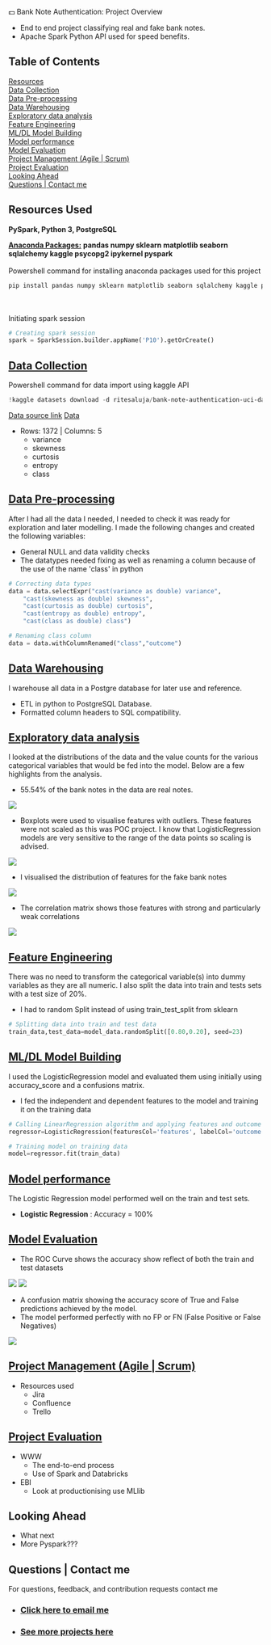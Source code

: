 💵 Bank Note Authentication: Project Overview
* End to end project classifying real and fake bank notes.
* Apache Spark Python API used for speed benefits. 

## Table of Contents 
[Resources](#resources)<br>
[Data Collection](#DataCollection)<br>
[Data Pre-processing](#DataPre-processing)<br>
[Data Warehousing](#DataWarehousing)<br>
[Exploratory data analysis](#EDA)<br>
[Feature Engineering](#FeatEng)<br>
[ML/DL Model Building](#ModelBuild)<br>
[Model performance](#ModelPerf)<br>
[Model Evaluation](#ModelEval)<br>
[Project Management (Agile | Scrum)](#Prjmanage)<br>
[Project Evaluation](#PrjEval)<br>
[Looking Ahead](#Lookahead)<br>
[Questions | Contact me ](#Lookahead)<br>

<a name="Resources"></a>  

## Resources Used
**PySpark, Python 3, PostgreSQL** 

[**Anaconda Packages:**](requirements.txt) **pandas numpy sklearn matplotlib seaborn sqlalchemy kaggle psycopg2 ipykernel pyspark** <br><br>
Powershell command for installing anaconda packages used for this project  
```powershell
pip install pandas numpy sklearn matplotlib seaborn sqlalchemy kaggle psycopg2 ipykernel pyspark 
```
<br><br>
Initiating spark session 
```python
# Creating spark session 
spark = SparkSession.builder.appName('P10').getOrCreate()
```

<a name="DataCollection"></a>  

## [Data Collection](Code/P10_Code.ipynb)
Powershell command for data import using kaggle API <br>
```powershell
!kaggle datasets download -d ritesaluja/bank-note-authentication-uci-data -p ..\Data --unzip 
```
[Data source link](https://www.kaggle.com/ritesaluja/bank-note-authentication-uci-data)
[Data](Data/BankNote_Authentication.csv)
*  Rows: 1372 | Columns: 5
    *   variance                   
    *   skewness                      
    *   curtosis                 
    *   entropy                 
    *   class                      
                    

<a name="DataPre-processing"></a>  

## [Data Pre-processing](Code/P10_Code.ipynb)
After I had all the data I needed, I needed to check it was ready for exploration and later modelling. I made the following changes and created the following variables:   
*   General NULL and data validity checks  
*   The datatypes needed fixing as well as renaming a column because of the use of the name 'class' in python 
```python
# Correcting data types 
data = data.selectExpr("cast(variance as double) variance",
    "cast(skewness as double) skewness",
    "cast(curtosis as double) curtosis",
    "cast(entropy as double) entropy",
    "cast(class as double) class")

# Renaming class column 
data = data.withColumnRenamed("class","outcome")
```

<a name="DataWarehousing"></a>

## [Data Warehousing](Code/P7_Code.ipynb)
I warehouse all data in a Postgre database for later use and reference.

*   ETL in python to PostgreSQL Database.
*   Formatted column headers to SQL compatibility.  

<a name="EDA"></a>  

## [Exploratory data analysis](Code/P7_Code.ipynb) 
I looked at the distributions of the data and the value counts for the various categorical variables that would be fed into the model. Below are a few highlights from the analysis.
*   55.54% of the bank notes in the data are real notes.

<img src="images/banknote_barchart_distrib.png" />

*   Boxplots were used to visualise features with outliers. These features were not scaled as this was POC project. I know that LogisticRegression models are very sensitive to the range of the data points so scaling is advised. 
<img src="images/boxplots.png" />

*   I visualised the distribution of features for the fake bank notes 
<img src="images/histogramdistribution.png" />

*   The correlation matrix shows those features with strong and particularly weak correlations 
<img src="images/images/data_correlation.png" />


<a name="FeatEng"></a>  

## [Feature Engineering](Code/P7_Code.ipynb) 
There was no need to transform the categorical variable(s) into dummy variables as they are all numeric. I also split the data into train and tests sets with a test size of 20%.
*   I had to random Split instead of using train_test_split from sklearn 
```python
# Splitting data into train and test data
train_data,test_data=model_data.randomSplit([0.80,0.20], seed=23)

```
<!-- *   One Hot encoding to encode values -->
  

<a name="ModelBuild"></a> 

## [ML/DL Model Building](Code/P7_Code.ipynb)

I used the LogisticRegression model and evaluated them using initially using accuracy_score and a confusions matrix. 
*   I fed the independent and dependent features to the model and training it on the training data 
```python
# Calling LinearRegression algorithm and applying features and outcome 
regressor=LogisticRegression(featuresCol='features', labelCol='outcome')

# Training model on training data 
model=regressor.fit(train_data)
```

<a name="ModelPerf"></a> 

## [Model performance](Code/P7_Code.ipynb)
The Logistic Regression model performed well on the train and test sets. 
*   **Logistic Regression** : Accuracy = 100% 

<!-- 
<a name="ModelOpt"></a> 

## [Model Optimisation](Code/P7_Code.ipynb)
In this step, I used GridsearchCV and RandomizedSearchCV to find the best parameters to optimise the performance of the model.
Using the best parameters, I improved the SVC model accuracy of SVC by **1.3%**. The Logistic Regression model however saw no increase in accuracy. 

*   **Logistic Regression** : Accuracy = 77.92% | MSE = 0.22 | RMSE =  0.47 (2dp)
*   **SVC** : Accuracy = 77.27%  | MSE = 0.23 | RMSE =  0.48 (2dp)   -->

<a name="ModelEval"></a> 

## [Model Evaluation](Code/P7_Code.ipynb)
* The ROC Curve shows the accuracy show reflect of both the train and test datasets 
<img src="images/ROCtrain.png" />
<img src="images/ROCtest.png" />

*   A confusion matrix showing the accuracy score of True and False predictions achieved by the model. 
*   The model performed perfectly with no FP or FN (False Positive or False Negatives)

<img src="images/Confusionmatrixlog.png" />

<!-- 
<a name="ModelProd"></a> 

## [Model Productionisation](Code/P7_Code.ipynb)
*   I used the pickle library to export the model. 
```python
# Dump model into pickle file
pickle.dump(model1, open('.././svc_diabetes.pkl', 'wb'))
```  

<a name="ModelDeploy"></a> 

## [Deployment](app.py)
I built a flask REST API endpoint that was hosted on a local webserver before Heroku deployment. The API endpoint takes in request values and returns prediction of diabetes diagnosis. I also optimised and formatted the frontend using HTML and CSS.  -->

<a name="Prjmanage"></a> 

## [Project Management (Agile | Scrum)](https://www.atlassian.com/software/jira)
* Resources used
    * Jira
    * Confluence
    * Trello 

<a name="PrjEval"></a> 

## [Project Evaluation](Presentation/P11Presentation.pptx) 
*   WWW
    *   The end-to-end process
    *   Use of Spark and Databricks
*   EBI 
    *   Look at productionising use MLlib
    

<a name="Lookahead"></a> 

## Looking Ahead
*   What next
*   More Pyspark??? 

<a name="Questions"></a> 

## Questions | Contact me 
For questions, feedback, and contribution requests contact me
* ### [Click here to email me](mailto:theanalyticsolutions@gmail.com) 
* ### [See more projects here](https://github.com/MattithyahuData?tab=repositories)



